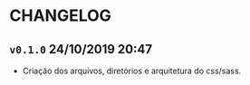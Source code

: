 CHANGELOG
====

`v0.1.0` 24/10/2019 20:47
----
 * Criação dos arquivos, diretórios e arquitetura do css/sass.
